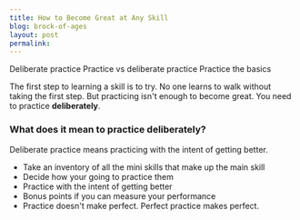 ```yaml
---
title: How to Become Great at Any Skill
blog: brock-of-ages
layout: post
permalink:
---
```


Deliberate practice
  Practice vs deliberate practice
  Practice the basics


The first step to learning a skill is to try. No one learns to walk without taking the first step. But practicing isn't enough to become great. You need to practice **deliberately**.

### What does it mean to practice deliberately?

Deliberate practice means practicing with the intent of getting better. 
* Take an inventory of all the mini skills that make up the main skill
* Decide how your going to practice them
* Practice with the intent of getting better
* Bonus points if you can measure your performance
* Practice doesn't make perfect. Perfect practice makes perfect.
